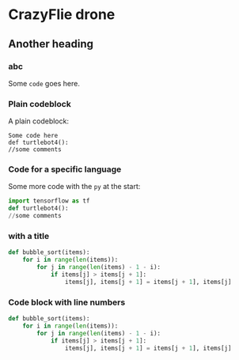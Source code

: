 # CrazyFlie drone

## Another heading

### abc

Some `code` goes here.

### Plain codeblock

A plain codeblock:

```
Some code here
def turtlebot4():
//some comments
```

### Code for a specific language

Some more code with the `py` at the start:

``` py
import tensorflow as tf
def turtlebot4():
//some comments
```

### with a title
``` py title="bubble_sort.py"
def bubble_sort(items):
    for i in range(len(items)):
        for j in range(len(items) - 1 - i):
            if items[j] > items[j + 1]:
                items[j], items[j + 1] = items[j + 1], items[j]
```

### Code block with line numbers

``` py linenums="1"
def bubble_sort(items):
    for i in range(len(items)):
        for j in range(len(items) - 1 - i):
            if items[j] > items[j + 1]:
                items[j], items[j + 1] = items[j + 1], items[j]
```

